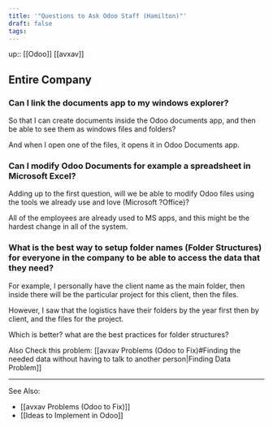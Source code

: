 ```yaml
---
title: '"Questions to Ask Odoo Staff (Hamilton)"'
draft: false
tags:
---
```

up:: [[Odoo]] [[avxav]]

## Entire Company
### Can I link the documents app to my windows explorer?

So that I can create documents inside the Odoo documents app, and then be able to see them as windows files and folders?

And when I open one of the files, it opens it in Odoo Documents app.

### Can I modify Odoo Documents for example a spreadsheet in Microsoft Excel?

Adding up to the first question, will we be able to modify Odoo files using the tools we already use and love (Microsoft ?Office)?

All of the employees are already used to MS apps, and this might be the hardest change in all of the system.

### What is the best way to setup folder names (Folder Structures) for everyone in the company to be able to access the data that they need?

For example, I personally have the client name as the main folder, then inside there will be the particular project for this client, then the files.

However, I saw that the logistics have their folders by the year first then by client, and the files for the project.

Which is better? what are the best practices for folder structures?

Also Check this problem: [[avxav Problems (Odoo to Fix)#Finding the needed data without having to talk to another person|Finding Data Problem]]

---

See Also:
- [[avxav Problems (Odoo to Fix)]]
- [[Ideas to Implement in Odoo]]

